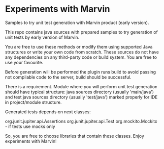 # Experiments with Marvin
Samples to try unit test generation with Marvin product (early version).

This repo contains java sources with prepared samples to try generation of unit tests by early version of Marvin.

You are free to use these methods or modify them using supported Java structures or write your own code from scratch. These sources do not have any dependencies on any third-party code or build system. You are free to use your favourite.

Before generation will be performed the plugin runs build to avoid passing not compilable code to the server, build should be successful.

There is a requirement. Module where you will perform unit test generation should have typical structure: java sources directory (usually 'main/java') and test java sources directory (usually 'test/java') marked properly for IDE in project/module structure.

Generated tests depends on next classes:

org.junit.jupiter.api.Assertions
org.junit.jupiter.api.Test
org.mockito.Mockito - if tests use mocks only

So, you are free to choose libraries that contain these classes.
Enjoy experiments with Marvin!
